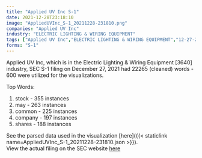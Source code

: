 ```yaml
---
title: "Applied UV Inc S-1"
date: 2021-12-28T23:18:10
image: "AppliedUVInc_S-1_20211228-231810.png"
companies: "Applied UV Inc"
industry: "ELECTRIC LIGHTING & WIRING EQUIPMENT"
tags: ["Applied UV Inc","ELECTRIC LIGHTING & WIRING EQUIPMENT","12-27-2021","S-1"]
forms: "S-1"
---
```

Applied UV Inc, which is in the Electric Lighting & Wiring Equipment [3640] industry, SEC S-1 filing on December 27, 2021 had 22265 (cleaned) words - 600 were utilized for the visualizations.

Top Words:
1. stock - 355 instances
2. may - 263 instances
3. common - 225 instances
4. company - 197 instances
5. shares - 188 instances


See the parsed data used in the visualization [here]({{< staticlink name=AppliedUVInc_S-1_20211228-231810.json >}}).  
View the actual filing on the SEC website [here](https://www.sec.gov/Archives/edgar/data/1811109/0001607062-21-000664.txt)